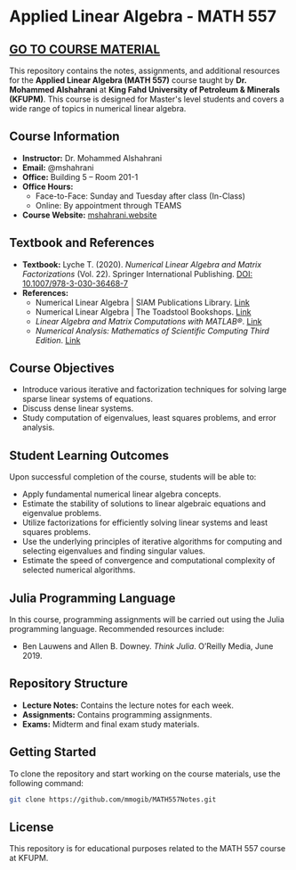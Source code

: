 # Applied Linear Algebra - MATH 557

## [GO TO COURSE MATERIAL](./docs/MATH557_NOTES.html)

This repository contains the notes, assignments, and additional resources for the **Applied Linear Algebra (MATH 557)** course taught by **Dr. Mohammed Alshahrani** at **King Fahd University of Petroleum & Minerals (KFUPM)**. This course is designed for Master's level students and covers a wide range of topics in numerical linear algebra.

## Course Information

- **Instructor:** Dr. Mohammed Alshahrani
- **Email:** @mshahrani
- **Office:** Building 5 – Room 201-1
- **Office Hours:**
  - Face-to-Face: Sunday and Tuesday after class (In-Class)
  - Online: By appointment through TEAMS
- **Course Website:** [mshahrani.website](https://mshahrani.website/)

## Textbook and References

- **Textbook:** Lyche T. (2020). *Numerical Linear Algebra and Matrix Factorizations* (Vol. 22). Springer International Publishing. [DOI: 10.1007/978-3-030-36468-7](https://doi.org/10.1007/978-3-030-36468-7)
- **References:**
  - Numerical Linear Algebra | SIAM Publications Library. [Link](https://epubs.siam.org/doi/10.1137/1.9780898719574)
  - Numerical Linear Algebra | The Toadstool Bookshops. [Link](https://toadbooks.com/book/9789811224843)
  - *Linear Algebra and Matrix Computations with MATLAB®*. [Link](https://www.degruyter.com/document/doi/10.1515/9783110666991/html?lang=en)
  - *Numerical Analysis: Mathematics of Scientific Computing Third Edition*. [Link](https://bookstore.ams.org/amstext-2)

## Course Objectives

- Introduce various iterative and factorization techniques for solving large sparse linear systems of equations.
- Discuss dense linear systems.
- Study computation of eigenvalues, least squares problems, and error analysis.

## Student Learning Outcomes

Upon successful completion of the course, students will be able to:
- Apply fundamental numerical linear algebra concepts.
- Estimate the stability of solutions to linear algebraic equations and eigenvalue problems.
- Utilize factorizations for efficiently solving linear systems and least squares problems.
- Use the underlying principles of iterative algorithms for computing and selecting eigenvalues and finding singular values.
- Estimate the speed of convergence and computational complexity of selected numerical algorithms.


## Julia Programming Language

In this course, programming assignments will be carried out using the Julia programming language. Recommended resources include:

- Ben Lauwens and Allen B. Downey. *Think Julia*. O’Reilly Media, June 2019.

## Repository Structure

- **Lecture Notes:** Contains the lecture notes for each week.
- **Assignments:** Contains programming assignments.
- **Exams:** Midterm and final exam study materials.

## Getting Started

To clone the repository and start working on the course materials, use the following command:

```bash
git clone https://github.com/mmogib/MATH557Notes.git
```

## License

This repository is for educational purposes related to the MATH 557 course at KFUPM.

